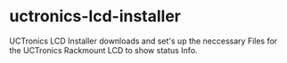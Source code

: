 # uctronics-lcd-installer
UCTronics LCD Installer downloads and set's up the neccessary Files for the UCTronics Rackmount LCD to show status Info.

